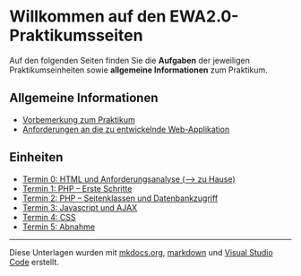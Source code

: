 #  Willkommen auf den EWA2.0-Praktikumsseiten

Auf den folgenden Seiten finden Sie die **Aufgaben** der jeweiligen Praktikumseinheiten sowie **allgemeine Informationen** zum Praktikum.

## Allgemeine Informationen

* [Vorbemerkung zum Praktikum](vorbemerkung.md)
* [Anforderungen an die zu entwickelnde Web-Applikation](vorbemerkung.md)

## Einheiten

* [Termin 0: HTML und Anforderungsanalyse (--> zu Hause)](termin0.md)
* [Termin 1: PHP – Erste Schritte](termin1.md)
* [Termin 2: PHP – Seitenklassen und Datenbankzugriff](termin1.md)
* [Termin 3: Javascript und AJAX](termin0.md)
* [Termin 4: CSS](termin0.md)
* [Termin 5: Abnahme](termin0.md)


----
Diese Unterlagen wurden mit [mkdocs.org](http://mkdocs.org), [markdown](https://en.wikipedia.org/wiki/Markdown) und [Visual Studio Code](https://code.visualstudio.com/) erstellt.
